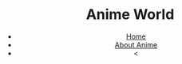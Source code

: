 <!DOCTYPE html>
<html lang="en">
<head>
    <meta charset="UTF-8">
    <meta name="viewport" content="width=device-width, initial-scale=1.0">
    <meta name="description" content="A website dedicated to anime enthusiasts">
    <title>Anime World</title>
    <link rel="stylesheet" href="styles.css">
</head>
<body>
    <header>
        <div class="logo">
            <h1>Anime World</h1>
        </div>
        <nav>
            <ul>
                <li><a href="#home">Home</a></li>
                <li><a href="#about">About Anime</a></li>
                <li><

